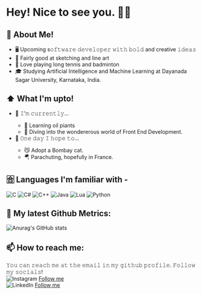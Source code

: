 # Hey! Nice to see you. 👋🏼
## 📖 About Me! 
 <ul>
  <li>🖥 Upcoming s𝚘𝚏𝚝𝚠𝚊𝚛𝚎 𝚍𝚎𝚟𝚎𝚕𝚘𝚙𝚎𝚛 𝚠𝚒𝚝𝚑 𝚋𝚘𝚕𝚍 and creative 𝚒𝚍𝚎𝚊𝚜</li>
  <li>🎨 Fairly good at sketching and line art</li>
  <li>🏓 Love playing long tennis and badminton</li>
  <li>🎓 Studying Artificial Intelligence and Machine Learning at Dayanada Sagar University, Karnataka, India.</li>
</ul> 

## ⬆ What I'm upto!
 <ul>
  <li>🔨 𝙸'𝚖 𝚌𝚞𝚛𝚛𝚎𝚗𝚝𝚕𝚢...</li>
   <ul>
     <li>🎨 Learning oil piants</li>
     <li>👾 Diving into the wondererous world of Front End Development.</li>
   </ul>
  <li>🤞 𝙾𝚗𝚎 𝚍𝚊𝚢 𝙸 𝚑𝚘𝚙𝚎 𝚝𝚘... </li>
   <ul>
     <li>😼 Adopt a Bombay cat.</li>
     <li>🪂 Parachuting, hopefully in France.</li>
   </ul>
</ul> 

## 🈴 Languages I'm familiar with -
![C](https://img.shields.io/badge/c-%2300599C.svg?style=for-the-badge&logo=c&logoColor=white) ![C#](https://img.shields.io/badge/c%23-%23239120.svg?style=for-the-badge&logo=c-sharp&logoColor=white) ![C++](https://img.shields.io/badge/c++-%2300599C.svg?style=for-the-badge&logo=c%2B%2B&logoColor=white) ![Java](https://img.shields.io/badge/java-%23ED8B00.svg?style=for-the-badge&logo=openjdk&logoColor=white) ![Lua](https://img.shields.io/badge/lua-%232C2D72.svg?style=for-the-badge&logo=lua&logoColor=white) ![Python](https://img.shields.io/badge/python-3670A0?style=for-the-badge&logo=python&logoColor=ffdd54)

## 🔔 My latest Github Metrics:

![Anurag's GitHub stats](https://github-readme-stats.vercel.app/api?username=BackBenchDreamer&show_icons=true&theme=tokyonight)

## 📫 How to reach me: 

𝚈𝚘𝚞 𝚌𝚊𝚗 𝚛𝚎𝚊𝚌𝚑 𝚖𝚎 𝚊𝚝 𝚝𝚑𝚎 𝚎𝚖𝚊𝚒𝚕 𝚒𝚗 𝚖𝚢 𝚐𝚒𝚝𝚑𝚞𝚋 𝚙𝚛𝚘𝚏𝚒𝚕𝚎. 𝙵𝚘𝚕𝚕𝚘𝚠 𝚖𝚢 𝚜𝚘𝚌𝚒𝚊𝚕𝚜! <br>
![Instagram](https://img.shields.io/badge/Instagram-%23E4405F.svg?style=for-the-badge&logo=Instagram&logoColor=white) <a href="https://www.instagram.com/back_bench_dreamer/">Follow me</a> <br>
![LinkedIn](https://img.shields.io/badge/linkedin-%230077B5.svg?style=for-the-badge&logo=linkedin&logoColor=white) <a href="https://www.linkedin.com/in/jeyv/">Follow me</a>
